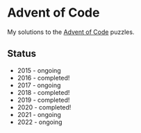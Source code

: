# Advent of Code

My solutions to the [Advent of Code](https://adventofcode.com/) puzzles.

## Status

* 2015 - ongoing
* 2016 - completed!
* 2017 - ongoing
* 2018 - completed!
* 2019 - completed!
* 2020 - completed!
* 2021 - ongoing
* 2022 - ongoing
